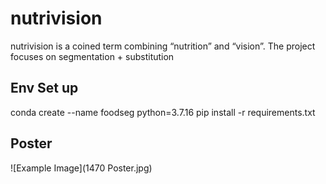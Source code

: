 # nutrivision
nutrivision is a coined term combining “nutrition” and “vision”. The project focuses on segmentation + substitution

## Env Set up
conda create --name foodseg python=3.7.16
pip install -r requirements.txt

## Poster
![Example Image](1470 Poster.jpg)

